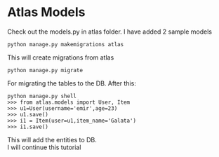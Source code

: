 # Atlas Models

Check out the models.py in atlas folder. I have added 2 sample models

```
python manage.py makemigrations atlas
```
This will create migrations from atlas
```
python manage.py migrate
```
For migrating the tables to the DB.
After this:
```
python manage.py shell
>>> from atlas.models import User, Item
>>> u1=User(username='emir',age=23)
>>> u1.save()
>>> i1 = Item(user=u1,item_name='Galata')
>>> i1.save()
```
This will add the entities to DB.  
I will continue this tutorial
